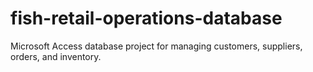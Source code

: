 # fish-retail-operations-database
Microsoft Access database project for managing customers, suppliers, orders, and inventory.
